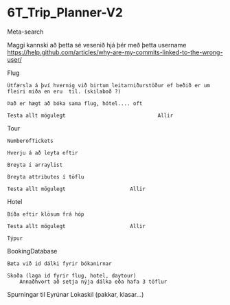 # 6T_Trip_Planner-V2
Meta-search

Maggi kannski að þetta sé vesenið hjá þér með þetta username
https://help.github.com/articles/why-are-my-commits-linked-to-the-wrong-user/

Flug
	
	Útfærsla á því hvernig við birtum leitarniðurstöður ef beðið er um 
	fleiri miða en eru  til. (skilaboð ?)

	Það er hægt að bóka sama flug, hótel.... oft

	Testa allt mögulegt								 Allir


Tour

	NumberofTickets
	
	Hverju á að leyta eftir
	
	Breyta í arraylist
	
	Breyta attributes í töflu

	Testa allt mögulegt						Allir

Hotel

	Bíða eftir klösum frá hóp

	Testa allt mögulegt						Allir

	Týpur 


BookingDatabase
	
	Bæta við id dálki fyrir bókanirnar
	
	Skoða (laga id fyrir flug, hotel, daytour)
		Annaðhvort að setja nýja dálka eða hafa 3 töflur 


Spurningar til Eyrúnar
	Lokaskil (pakkar, klasar...)
